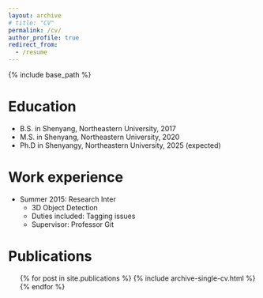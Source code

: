 ```yaml
---
layout: archive
# title: "CV"
permalink: /cv/
author_profile: true
redirect_from:
  - /resume
---
```


{% include base_path %}

Education
======
* B.S. in Shenyang, Northeastern University, 2017
* M.S. in Shenyang, Northeastern University, 2020
* Ph.D in Shenyangy, Northeastern University, 2025 (expected)

Work experience
======
* Summer 2015: Research Inter
  * 3D Object Detection
  * Duties included: Tagging issues
  * Supervisor: Professor Git

Publications
======
  <ul>{% for post in site.publications %}
    {% include archive-single-cv.html %}
  {% endfor %}</ul>
  
<!-- Talks
======
  <ul>{% for post in site.talks %}
    {% include archive-single-talk-cv.html %}
  {% endfor %}</ul> -->
  
<!-- Service and leadership
======
* Currently signed in to 43 different slack teams -->
